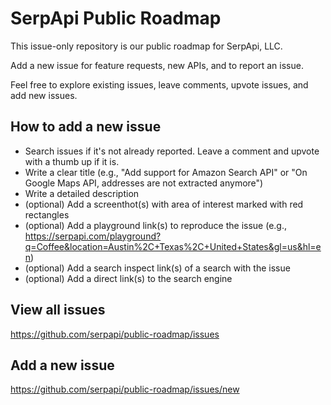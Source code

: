 # SerpApi Public Roadmap

This issue-only repository is our public roadmap for SerpApi, LLC. 

Add a new issue for feature requests, new APIs, and to report an issue.

Feel free to explore existing issues, leave comments, upvote issues, and add new issues.

## How to add a new issue
- Search issues if it's not already reported. Leave a comment and upvote with a thumb up if it is.
- Write a clear title (e.g., "Add support for Amazon Search API" or "On Google Maps API, addresses are not extracted anymore")
- Write a detailed description
- (optional) Add a screenthot(s) with area of interest marked with red rectangles
- (optional) Add a playground link(s) to reproduce the issue (e.g., https://serpapi.com/playground?q=Coffee&location=Austin%2C+Texas%2C+United+States&gl=us&hl=en)
- (optional) Add a search inspect link(s) of a search with the issue
- (optional) Add a direct link(s) to the search engine

## View all issues

https://github.com/serpapi/public-roadmap/issues

## Add a new issue

https://github.com/serpapi/public-roadmap/issues/new
